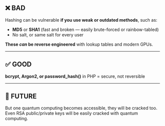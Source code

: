 
## ❌ BAD

Hashing can be vulnerable **if you use weak or outdated methods**, such as:
- **MD5** or **SHA1** (fast and broken — easily brute-forced or rainbow-tabled)
- No salt, or same salt for every user

**These _can_ be reverse engineered** with lookup tables and modern GPUs.

---

## ✅ GOOD

**bcrypt, Argon2, or password_hash()** in PHP = secure, not reversible

---

## 🔮 FUTURE

But one quantum computing becomes accessible, they will be cracked too. Even RSA public/private keys will be easily cracked with quantum computing.